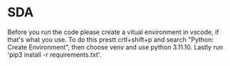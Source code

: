 # SDA
Before you run the code please create a vitual environment in vscode, if that's what you use.
To do this prestt crtl+shift+p and search "Python: Create Environment", then choose venv and use python 3.11.10.
Lastly run 'pip3 install -r requirements.txt'.